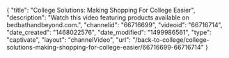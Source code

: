 {
    "title": "College Solutions: Making Shopping For College Easier",
    "description": "Watch this video featuring products available on bedbathandbeyond.com.",
    "channelid": "66716699",
    "videoid": "66716714",
    "date_created": "1468022576",
    "date_modified": "1499986561",
    "type": "captivate",
    "layout": "channelVideo",
    "url": "\/back-to-college\/college-solutions-making-shopping-for-college-easier\/66716699-66716714"
}